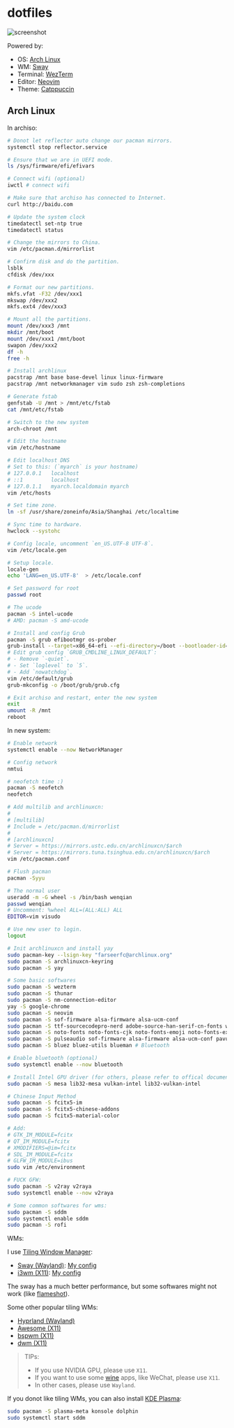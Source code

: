 # dotfiles

![screenshot](assets/screenshot.png)

Powered by:

- OS: [Arch Linux](https://archlinux.org/)
- WM: [Sway](https://swaywm.org/)
- Terminal: [WezTerm](https://wezfurlong.org/wezterm/index.html)
- Editor: [Neovim](https://neovim.io/)
- Theme: [Catppuccin](https://github.com/catppuccin/catppuccin)

## Arch Linux

In archiso:

```bash
# Donot let reflector auto change our pacman mirrors.
systemctl stop reflector.service

# Ensure that we are in UEFI mode.
ls /sys/firmware/efi/efivars

# Connect wifi (optional)
iwctl # connect wifi

# Make sure that archiso has connected to Internet.
curl http://baidu.com

# Update the system clock
timedatectl set-ntp true
timedatectl status

# Change the mirrors to China.
vim /etc/pacman.d/mirrorlist

# Confirm disk and do the partition.
lsblk
cfdisk /dev/xxx

# Format our new partitions.
mkfs.vfat -F32 /dev/xxx1
mkswap /dev/xxx2
mkfs.ext4 /dev/xxx3

# Mount all the partitions.
mount /dev/xxx3 /mnt
mkdir /mnt/boot
mount /dev/xxx1 /mnt/boot
swapon /dev/xxx2
df -h
free -h

# Install archlinux
pacstrap /mnt base base-devel linux linux-firmware
pacstrap /mnt networkmanager vim sudo zsh zsh-completions

# Generate fstab
genfstab -U /mnt > /mnt/etc/fstab
cat /mnt/etc/fstab

# Switch to the new system
arch-chroot /mnt

# Edit the hostname
vim /etc/hostname

# Edit localhost DNS
# Set to this: (`myarch` is your hostname)
# 127.0.0.1   localhost
# ::1         localhost
# 127.0.1.1   myarch.localdomain myarch
vim /etc/hosts

# Set time zone.
ln -sf /usr/share/zoneinfo/Asia/Shanghai /etc/localtime

# Sync time to hardware.
hwclock --systohc

# Config locale, uncomment `en_US.UTF-8 UTF-8`.
vim /etc/locale.gen

# Setup locale.
locale-gen
echo 'LANG=en_US.UTF-8'  > /etc/locale.conf

# Set password for root
passwd root

# The ucode
pacman -S intel-ucode
# AMD: pacman -S amd-ucode

# Install and config Grub
pacman -S grub efibootmgr os-prober
grub-install --target=x86_64-efi --efi-directory=/boot --bootloader-id=ARCH
# Edit grub config `GRUB_CMDLINE_LINUX_DEFAULT`:
# - Remove `-quiet`.
# - Set `loglevel` to `5`.
# - Add `nowatchdog`.
vim /etc/default/grub
grub-mkconfig -o /boot/grub/grub.cfg

# Exit archiso and restart, enter the new system
exit
umount -R /mnt
reboot
```

In new system:

```bash
# Enable network
systemctl enable --now NetworkManager

# Config network
nmtui

# neofetch time :)
pacman -S neofetch
neofetch

# Add multilib and archlinuxcn:
#
# [multilib]
# Include = /etc/pacman.d/mirrorlist
#
# [archlinuxcn]
# Server = https://mirrors.ustc.edu.cn/archlinuxcn/$arch
# Server = https://mirrors.tuna.tsinghua.edu.cn/archlinuxcn/$arch
vim /etc/pacman.conf

# Flush pacman
pacman -Syyu

# The normal user
useradd -m -G wheel -s /bin/bash wenqian
passwd wenqian
# Uncomment: %wheel ALL=(ALL:ALL) ALL
EDITOR=vim visudo

# Use new user to login.
logout

# Init archlinuxcn and install yay
sudo pacman-key --lsign-key "farseerfc@archlinux.org"
sudo pacman -S archlinuxcn-keyring
sudo pacman -S yay

# Some basic softwares
sudo pacman -S wezterm
sudo pacman -S thunar
sudo pacman -S nm-connection-editor
yay -S google-chrome
sudo pacman -S neovim
sudo pacman -S sof-firmware alsa-firmware alsa-ucm-conf
sudo pacman -S ttf-sourcecodepro-nerd adobe-source-han-serif-cn-fonts wqy-zenhei
sudo pacman -S noto-fonts noto-fonts-cjk noto-fonts-emoji noto-fonts-extra
sudo pacman -S pulseaudio sof-firmware alsa-firmware alsa-ucm-conf pavucontrol # Audio
sudo pacman -S bluez bluez-utils blueman # Bluetooth

# Enable bluetooth (optional)
sudo systemctl enable --now bluetooth

# Install Intel GPU driver (for others, please refer to offical document):
sudo pacman -S mesa lib32-mesa vulkan-intel lib32-vulkan-intel

# Chinese Input Method
sudo pacman -S fcitx5-im
sudo pacman -S fcitx5-chinese-addons
sudo pacman -S fcitx5-material-color

# Add:
# GTK_IM_MODULE=fcitx
# QT_IM_MODULE=fcitx
# XMODIFIERS=@im=fcitx
# SDL_IM_MODULE=fcitx
# GLFW_IM_MODULE=ibus
sudo vim /etc/environment

# FUCK GFW:
sudo pacman -S v2ray v2raya
sudo systemctl enable --now v2raya

# Some common softwares for wms:
sudo pacman -S sddm
sudo systemctl enable sddm
sudo pacman -S rofi
```

WMs:

I use [Tiling Window Manager](https://en.wikipedia.org/wiki/Tiling_window_manager):

- [Sway (Wayland)](https://swaywm.org/): [My config](sway)
- [i3wm (X11)](https://i3wm.org/): [My config](i3wm)

The sway has a much better performance, but some softwares might not work (like [flameshot](https://flameshot.org/)).

Some other popular tiling WMs:

- [Hyprland (Wayland)](https://hyprland.org/)
- [Awesome (X11)](https://awesomewm.org/)
- [bspwm (X11)](https://github.com/baskerville/bspwm)
- [dwm (X11)](https://dwm.suckless.org/)

> TIPs:
>
> - If you use NVIDIA GPU, please use `X11`.
> - If you want to use some [wine](https://www.winehq.org/) apps, like WeChat, please use `X11`.
> - In other cases, please use `Wayland`.

If you donot like tiling WMs, you can also install [KDE Plasma](https://kde.org/plasma-desktop/):

```bash
sudo pacman -S plasma-meta konsole dolphin
sudo systemctl start sddm
```
